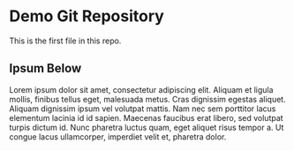 # Demo Git Repository

This is the first file in this repo.

## Ipsum Below

Lorem ipsum dolor sit amet, consectetur adipiscing elit. Aliquam et ligula mollis, finibus tellus eget, malesuada metus. Cras dignissim egestas aliquet. Aliquam dignissim ipsum vel volutpat mattis. Nam nec sem porttitor lacus elementum lacinia id id sapien. Maecenas faucibus erat libero, sed volutpat turpis dictum id. Nunc pharetra luctus quam, eget aliquet risus tempor a. Ut congue lacus ullamcorper, imperdiet velit et, pharetra dolor.